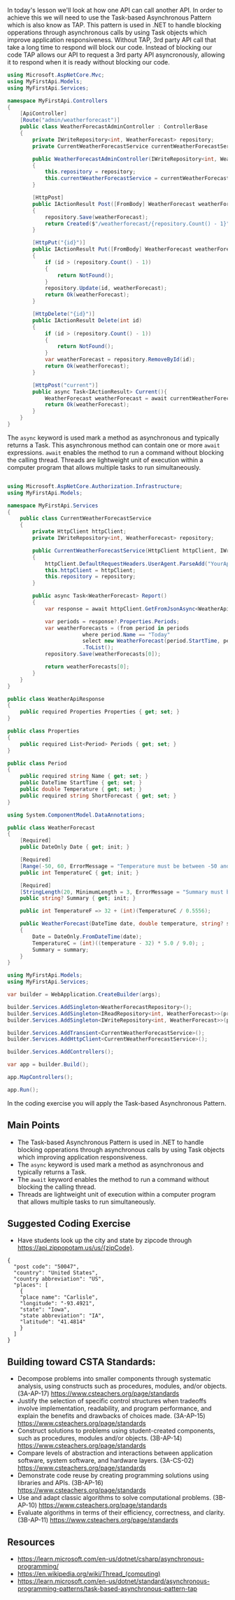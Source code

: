 In today's lesson we'll look at how one API can call another API.  In order to achieve this we will need to use the Task-based Asynchronous Pattern which is also know as TAP.  This pattern is used in .NET to handle blocking opperations through asynchronous calls by using Task objects which improve application responsiveness.  Without TAP, 3rd party API call that take a long time to respond will block our code.  Instead of blocking our code TAP allows our API to request a 3rd party API asyncronously, allowing it to respond when it is ready without blocking our code.  


``` cs
using Microsoft.AspNetCore.Mvc;
using MyFirstApi.Models;
using MyFirstApi.Services;

namespace MyFirstApi.Controllers
{
    [ApiController]
    [Route("admin/weatherforecast")]
    public class WeatherForecastAdminController : ControllerBase
    {
        private IWriteRepository<int, WeatherForecast> repository;
        private CurrentWeatherForecastService currentWeatherForecastService;

        public WeatherForecastAdminController(IWriteRepository<int, WeatherForecast> repository, CurrentWeatherForecastService currentWeatherForecastService)
        {
            this.repository = repository;
            this.currentWeatherForecastService = currentWeatherForecastService;
        }

        [HttpPost]
        public IActionResult Post([FromBody] WeatherForecast weatherForecast)
        {
            repository.Save(weatherForecast);
            return Created($"/weatherforecast/{repository.Count() - 1}", weatherForecast);
        }

        [HttpPut("{id}")]
        public IActionResult Put([FromBody] WeatherForecast weatherForecast, [FromRoute] int id)
        {
            if (id > (repository.Count() - 1))
            {
                return NotFound();
            }
            repository.Update(id, weatherForecast);
            return Ok(weatherForecast);
        }

        [HttpDelete("{id}")]
        public IActionResult Delete(int id)
        {
            if (id > (repository.Count() - 1))
            {
                return NotFound();
            }
            var weatherForecast = repository.RemoveById(id);
            return Ok(weatherForecast);
        }

        [HttpPost("current")]
        public async Task<IActionResult> Current(){
            WeatherForecast weatherForecast = await currentWeatherForecastService.Report();
            return Ok(weatherForecast);
        }
    }
}
```
The `async` keyword is used mark a method as asynchronous and typically returns a Task.
This asynchronous method can contain one or more `await` expressions. `await` enables the method to run a command without blocking the calling thread.
Threads are lightweight unit of execution within a computer program that allows multiple tasks to run simultaneously.
``` cs

using Microsoft.AspNetCore.Authorization.Infrastructure;
using MyFirstApi.Models;

namespace MyFirstApi.Services
{
    public class CurrentWeatherForecastService
    {
        private HttpClient httpClient;
        private IWriteRepository<int, WeatherForecast> repository;

        public CurrentWeatherForecastService(HttpClient httpClient, IWriteRepository<int, WeatherForecast> repository)
        {
            httpClient.DefaultRequestHeaders.UserAgent.ParseAdd("YourAppName/1.0");
            this.httpClient = httpClient;
            this.repository = repository;
        }

        public async Task<WeatherForecast> Report()
        {
            var response = await httpClient.GetFromJsonAsync<WeatherApiResponse>("https://api.weather.gov/gridpoints/DMX/73,49/forecast");

            var periods = response?.Properties.Periods;
            var weatherForecasts = (from period in periods
                        where period.Name == "Today"
                        select new WeatherForecast(period.StartTime, period.Temperature, period.ShortForecast))
                        .ToList();
            repository.Save(weatherForecasts[0]);

            return weatherForecasts[0];
        }
    }
}

public class WeatherApiResponse
{
    public required Properties Properties { get; set; }
}

public class Properties
{
    public required List<Period> Periods { get; set; }
}

public class Period
{
    public required string Name { get; set; }
    public DateTime StartTime { get; set; }
    public double Temperature { get; set; }
    public required string ShortForecast { get; set; }
}
```

``` cs
using System.ComponentModel.DataAnnotations;

public class WeatherForecast
{
    [Required]
    public DateOnly Date { get; init; }

    [Required]
    [Range(-50, 60, ErrorMessage = "Temperature must be between -50 and 60 degrees Celsius.")]
    public int TemperatureC { get; init; }

    [Required]
    [StringLength(20, MinimumLength = 3, ErrorMessage = "Summary must be between 3 and 20 characters.")]
    public string? Summary { get; init; }

    public int TemperatureF => 32 + (int)(TemperatureC / 0.5556);

    public WeatherForecast(DateTime date, double temperature, string? summary)
    {
        Date = DateOnly.FromDateTime(date);
        TemperatureC = (int)((temperature - 32) * 5.0 / 9.0); ;
        Summary = summary;
    }
}

```

``` cs
using MyFirstApi.Models;
using MyFirstApi.Services;

var builder = WebApplication.CreateBuilder(args);

builder.Services.AddSingleton<WeatherForecastRepository>();
builder.Services.AddSingleton<IReadRepository<int, WeatherForecast>>(provider => provider.GetRequiredService<WeatherForecastRepository>());
builder.Services.AddSingleton<IWriteRepository<int, WeatherForecast>>(provider => provider.GetRequiredService<WeatherForecastRepository>());

builder.Services.AddTransient<CurrentWeatherForecastService>();
builder.Services.AddHttpClient<CurrentWeatherForecastService>();

builder.Services.AddControllers();

var app = builder.Build();

app.MapControllers();

app.Run();

```

In the coding exercise you will apply the Task-based Asynchronous Pattern.

## Main Points
- The Task-based Asynchronous Pattern is used in .NET to handle blocking opperations through asynchronous calls by using Task objects which improving application responsiveness.
- The `async` keyword is used mark a method as asynchronous and typically returns a Task.
- The `await` keyword enables the method to run a command without blocking the calling thread.
- Threads are lightweight unit of execution within a computer program that allows multiple tasks to run simultaneously.

## Suggested Coding Exercise
- Have students look up the city and state by zipcode through https://api.zippopotam.us/us/{zipCode}.

```
{
  "post code": "50047",
  "country": "United States",
  "country abbreviation": "US",
  "places": [
    {
    "place name": "Carlisle",
    "longitude": "-93.4921",
    "state": "Iowa",
    "state abbreviation": "IA",
    "latitude": "41.4814"
    }
  ]
}
```
## Building toward CSTA Standards:
- Decompose problems into smaller components through systematic analysis, using constructs such as procedures, modules, and/or objects. (3A-AP-17) https://www.csteachers.org/page/standards
- Justify the selection of specific control structures when tradeoffs involve implementation, readability, and program performance, and explain the benefits and drawbacks of choices made. (3A-AP-15) https://www.csteachers.org/page/standards
- Construct solutions to problems using student-created components, such as procedures, modules and/or objects. (3B-AP-14) https://www.csteachers.org/page/standards
- Compare levels of abstraction and interactions between application software, system software, and hardware layers. (3A-CS-02) https://www.csteachers.org/page/standards
- Demonstrate code reuse by creating programming solutions using libraries and APIs. (3B-AP-16) https://www.csteachers.org/page/standards
- Use and adapt classic algorithms to solve computational problems. (3B-AP-10) https://www.csteachers.org/page/standards
- Evaluate algorithms in terms of their efficiency, correctness, and clarity. (3B-AP-11) https://www.csteachers.org/page/standards

## Resources
- https://learn.microsoft.com/en-us/dotnet/csharp/asynchronous-programming/
- https://en.wikipedia.org/wiki/Thread_(computing)
- https://learn.microsoft.com/en-us/dotnet/standard/asynchronous-programming-patterns/task-based-asynchronous-pattern-tap
